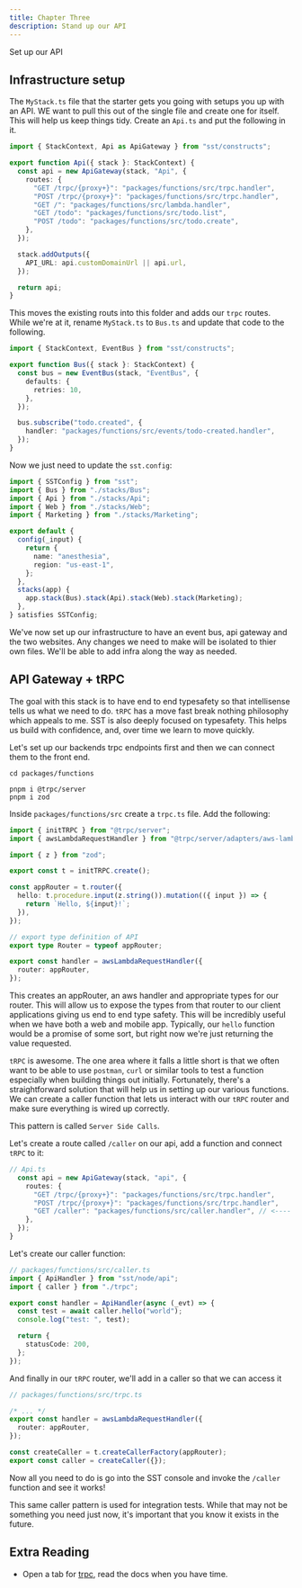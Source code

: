 ```yaml
---
title: Chapter Three
description: Stand up our API
---
```


Set up our API

## Infrastructure setup

The `MyStack.ts` file that the starter gets you going with setups you up with an API. WE want to pull this out of the single file and create one for itself. This will help us keep things tidy. Create an `Api.ts` and put the following in it.

```ts
import { StackContext, Api as ApiGateway } from "sst/constructs";

export function Api({ stack }: StackContext) {
  const api = new ApiGateway(stack, "Api", {
    routes: {
      "GET /trpc/{proxy+}": "packages/functions/src/trpc.handler",
      "POST /trpc/{proxy+}": "packages/functions/src/trpc.handler",
      "GET /": "packages/functions/src/lambda.handler",
      "GET /todo": "packages/functions/src/todo.list",
      "POST /todo": "packages/functions/src/todo.create",
    },
  });

  stack.addOutputs({
    API_URL: api.customDomainUrl || api.url,
  });

  return api;
}
```

This moves the existing routs into this folder and adds our `trpc` routes. While we're at it, rename `MyStack.ts` to `Bus.ts` and update that code to the following.

```ts
import { StackContext, EventBus } from "sst/constructs";

export function Bus({ stack }: StackContext) {
  const bus = new EventBus(stack, "EventBus", {
    defaults: {
      retries: 10,
    },
  });

  bus.subscribe("todo.created", {
    handler: "packages/functions/src/events/todo-created.handler",
  });
}
```

Now we just need to update the `sst.config`:

```ts
import { SSTConfig } from "sst";
import { Bus } from "./stacks/Bus";
import { Api } from "./stacks/Api";
import { Web } from "./stacks/Web";
import { Marketing } from "./stacks/Marketing";

export default {
  config(_input) {
    return {
      name: "anesthesia",
      region: "us-east-1",
    };
  },
  stacks(app) {
    app.stack(Bus).stack(Api).stack(Web).stack(Marketing);
  },
} satisfies SSTConfig;
```

We've now set up our infrastructure to have an event bus, api gateway and the two websites. Any changes we need to make will be isolated to thier own files. We'll be able to add infra along the way as needed.

## API Gateway + tRPC

The goal with this stack is to have end to end typesafety so that intellisense tells us what we need to do. `tRPC` has a move fast break nothing philosophy which appeals to me. SST is also deeply focused on typesafety. This helps us build with confidence, and, over time we learn to move quickly.

Let's set up our backends trpc endpoints first and then we can connect them to the front end.

```
cd packages/functions

pnpm i @trpc/server
pnpm i zod
```

Inside `packages/functions/src` create a `trpc.ts` file. Add the following:

```ts
import { initTRPC } from "@trpc/server";
import { awsLambdaRequestHandler } from "@trpc/server/adapters/aws-lambda";

import { z } from "zod";

export const t = initTRPC.create();

const appRouter = t.router({
  hello: t.procedure.input(z.string()).mutation(({ input }) => {
    return `Hello, ${input}!`;
  }),
});

// export type definition of API
export type Router = typeof appRouter;

export const handler = awsLambdaRequestHandler({
  router: appRouter,
});
```

This creates an appRouter, an aws handler and appropriate types for our router. This will allow us to expose the types from that router to our client applications giving us end to end type safety. This will be incredibly useful when we have both a web and mobile app. Typically, our `hello` function would be a promise of some sort, but right now we're just returning the value requested.

`tRPC` is awesome. The one area where it falls a little short is that we often want to be able to use `postman`, `curl` or similar tools to test a function especially when building things out initially. Fortunately, there's a straightforward solution that will help us in setting up our various functions. We can create a caller function that lets us interact with our `tRPC` router and make sure everything is wired up correctly.

This pattern is called `Server Side Calls`.

Let's create a route called `/caller` on our api, add a function and connect `tRPC` to it:

```ts
// Api.ts
  const api = new ApiGateway(stack, "api", {
    routes: {
      "GET /trpc/{proxy+}": "packages/functions/src/trpc.handler",
      "POST /trpc/{proxy+}": "packages/functions/src/trpc.handler",
      "GET /caller": "packages/functions/src/caller.handler", // <---- Add this
    },
  });
}

```

Let's create our caller function:

```ts
// packages/functions/src/caller.ts
import { ApiHandler } from "sst/node/api";
import { caller } from "./trpc";

export const handler = ApiHandler(async (_evt) => {
  const test = await caller.hello("world");
  console.log("test: ", test);

  return {
    statusCode: 200,
  };
});
```

And finally in our `tRPC` router, we'll add in a caller so that we can access it

```ts
// packages/functions/src/trpc.ts

/* ... */
export const handler = awsLambdaRequestHandler({
  router: appRouter,
});

const createCaller = t.createCallerFactory(appRouter);
export const caller = createCaller({});
```

Now all you need to do is go into the SST console and invoke the `/caller` function and see it works!

This same caller pattern is used for integration tests. While that may not be something you need just now, it's important that you know it exists in the future.

## Extra Reading

- Open a tab for [trpc](https://trpc.io/), read the docs when you have time.

